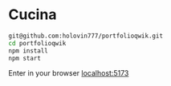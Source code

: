 # Cucina

```bash
git@github.com:holovin777/portfolioqwik.git
cd portfolioqwik
npm install
npm start
```

Enter in your browser [localhost:5173](http://localhost:5173)
